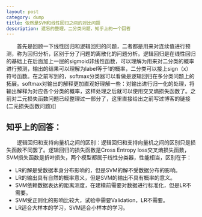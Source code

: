 ```yaml
---
layout: post
category: dump
title: 依然是SVM和线性回归之间的对比问题
description: 遗忘的整理，二分类问题，知乎上的一个回答
---
```


　　首先是回顾一下线性回归和逻辑回归的问题，二者都是用来对连续值进行预测，称为回归分析，区别于分了问题的离散化的问题分析。逻辑回归是在线性回归的基础上在后面加上一层的sigmoid非线性函数，可以理解为用来对二分类的概率进行预测，输出的结果可以理解为label等于1的概率，二分类可以接上sign（x）符号函数。在之前写到的，softmax分类器可以看做是逻辑回归在多分类问题上的拓展。softmax对输出的解释更加直观好理解一些：对输出进行归一化的处理，将输出解释为对应各个分类的概率，这样处理之后就可以使用交叉熵损失函数了。之前对二元损失函数问题已经整理过一部分了，这里直接给出之前写过博客的链接(二元损失函数问题)[]<br>

## 知乎上的回答：
　　逻辑回归和支持向量机之间的区别：逻辑回归和支持向量机之间的区别只是损失函数不同罢了。逻辑回归的损失函数是Cross Entropy loss交叉熵损失函数，SVM损失函数是折叶损失，两个模型都属于线性分类器，性能相当，区别在于：
- LR的解是受数据本身分布影响的，但是SVM的解不受数据分布的影响。
- LR的输出具有自然的概率意义，但是SVM的输出不具有概率的意义。
- SVM依赖数据表达的距离测度，在建模前需要对数据进行标准化，但是LR不需要。
- SVM受正则化的影响比较大，试验中需要Validation，LR不需要。
- LR适合大样本的学习，SVM适合小样本的学习。
